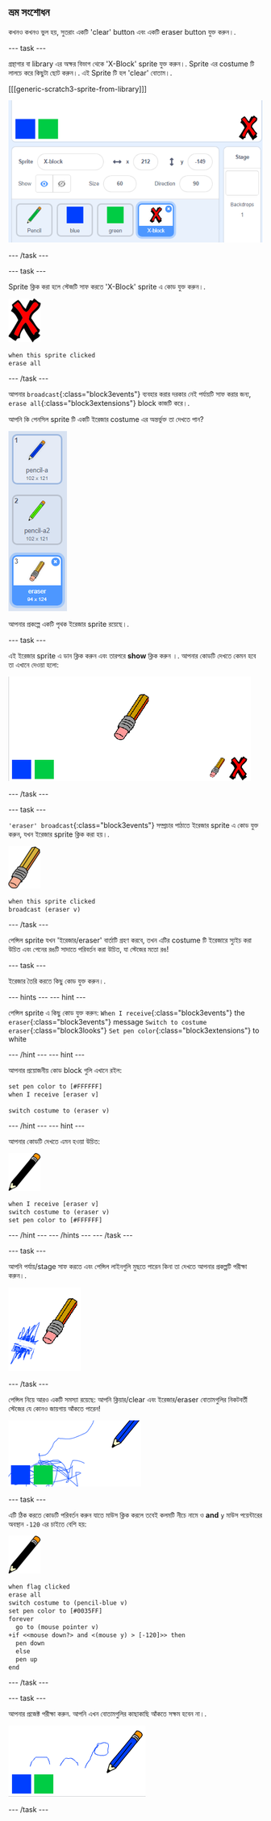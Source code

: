 ## ভ্রম সংশোধন

কখনও কখনও ভুল হয়, সুতরাং একটি 'clear' button এবং একটি eraser button যুক্ত করুন।.

\--- task \---

গ্রন্থাগার বা library এর অক্ষর বিভাগ থেকে 'X-Block' sprite যুক্ত করুন।. Sprite এর costume টি লালচে করে কিছুটা ছোট করুন।. এই Sprite টি হল 'clear' বোতাম।.

[[[generic-scratch3-sprite-from-library]]]

![screenshot](images/paint-x.png)

\--- /task \---

\--- task \---

Sprite ক্লিক করা হলে স্টেজটি সাফ করতে 'X-Block' sprite এ কোড যুক্ত করুন।.

![cross](images/cross.png)

```blocks3
when this sprite clicked
erase all
```

\--- /task \---

আপনার `broadcast`{:class="block3events"} ব্যবহার করার দরকার নেই পর্যায়টি সাফ করার জন্য, `erase all`{:class="block3extensions"} block কাজটি করে।.

আপনি কি পেনসিল sprite টি একটি ইরেজার costume এর অন্তর্ভুক্ত তা দেখতে পান?

![screenshot](images/paint-eraser-costume.png)

আপনার প্রকল্পে একটি পৃথক ইরেজার sprite রয়েছে।.

\--- task \---

এই ইরেজার sprite এ ডান ক্লিক করুন এবং তারপরে **show** ক্লিক করুন ।. আপনার কোডটি দেখতে কেমন হবে তা এখানে দেওয়া হলো:

![screenshot](images/paint-eraser-stage.png)

\--- /task \---

\--- task \---

`'eraser' broadcast`{:class="block3events"} সম্প্রচার পাঠাতে ইরেজার sprite এ কোড যুক্ত করুন, যখন ইরেজার sprite ক্লিক করা হয়।.

![eraser](images/eraser.png)

```blocks3
when this sprite clicked
broadcast (eraser v)
```

\--- /task \---

পেন্সিল sprite যখন 'ইরেজার/eraser' বার্তাটি গ্রহণ করবে, তখন এটির costume টি ইরেজারে স্যুইচ করা উচিত এবং পেনের রঙটি সাদাতে পরিবর্তন করা উচিত, যা স্টেজের মতো রঙ!

\--- task \---

ইরেজার তৈরি করতে কিছু কোড যুক্ত করুন।.

\--- hints \--- \--- hint \---

পেন্সিল sprite এ কিছু কোড যুক্ত করুন: `When I receive`{:class="block3events"} the `eraser`{:class="block3events"} message `Switch to costume eraser`{:class="block3looks"} `Set pen color`{:class="block3extensions"} to white

\--- /hint \--- \--- hint \---

আপনার প্রয়োজনীয় কোড block গুলি এখানে রইল:

```blocks3
set pen color to [#FFFFFF]
when I receive [eraser v]

switch costume to (eraser v)
```

\--- /hint \--- \--- hint \---

আপনার কোডটি দেখতে এমন হওয়া উচিত:

![pencil](images/pencil.png)

```blocks3
when I receive [eraser v]
switch costume to (eraser v)
set pen color to [#FFFFFF]
```

\--- /hint \--- \--- /hints \--- \--- /task \---

\--- task \---

আপনি পর্যায়/stage সাফ করতে এবং পেন্সিল লাইনগুলি মুছতে পারেন কিনা তা দেখতে আপনার প্রকল্পটি পরীক্ষা করুন।.

![screenshot](images/paint-erase-test.png)

\--- /task \---

পেন্সিল নিয়ে আরও একটি সমস্যা রয়েছে: আপনি ক্লিয়ার/clear এবং ইরেজার/eraser বোতামগুলির নিকটবর্তী স্টেজের যে কোনও জায়গায় আঁকতে পারেন!

![screenshot](images/paint-draw-problem.png)

\--- task \---

এটি ঠিক করতে কোডটি পরিবর্তন করুন যাতে মাউস ক্লিক করলে তবেই কলমটি নীচে নামে ও **and** ` y ` মাউস পয়েন্টারের অবস্থান `-120` এর চাইতে বেশি হয়:

![pencil](images/pencil.png)

```blocks3
when flag clicked
erase all
switch costume to (pencil-blue v)
set pen color to [#0035FF]
forever
  go to (mouse pointer v)
+if <<mouse down?> and <(mouse y) > [-120]>> then 
  pen down
  else
  pen up
end
```

\--- /task \---

\--- task \---

আপনার প্রজেক্ট পরীক্ষা করুন. আপনি এখন বোতামগুলির কাছাকাছি আঁকতে সক্ষম হবেন না।.

![screenshot](images/paint-fixed.png)

\--- /task \---